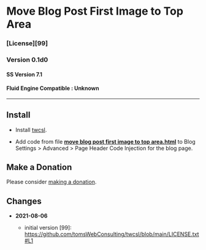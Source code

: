 # Move Blog Post First Image to Top Area

### [License][99]

### Version 0.1d0

#### SS Version 7.1

#### Fluid Engine Compatible : Unknown

---

## Install

* Install
  [twcsl](https://github.com/tomsWebConsulting/twcsl#install-options).
  
* Add code from file
  **[move blog post first image to top area.html](move%20blog%20post%20first%20image%20to%20top%20area.html#L1)**
  to Blog Settings > Advanced > Page Header Code Injection for the blog page.

## Make a Donation

Please consider
[making a donation](https://github.com/tomsWebConsulting/twcsl#make-a-donation).

## Changes

<!-- * **2021-08-05**

  * added user settable number of columns
  * bumped version to 0.2d0
  -->
* **2021-08-06**

  * initial version
[99]: https://github.com/tomsWebConsulting/twcsl/blob/main/LICENSE.txt#L1
